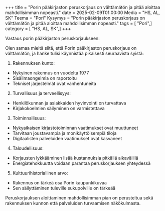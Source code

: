 +++
title = "Porin pääkirjaston peruskorjaus on välttämätön ja pitää aloittaa mahdollisimman nopeasti."
date = 2025-02-09T01:00:00
Media = "HS, AL, SK"
Teema = "Pori"
Kysymys = "Porin pääkirjaston peruskorjaus on välttämätön ja pitää aloittaa mahdollisimman nopeasti."
tags = [ "Pori",]
category = [ "HS, AL, SK",]
+++

Vastaus porin pääkirjaston peruskorjaukseen:

Olen samaa mieltä siitä, että Porin pääkirjaston peruskorjaus on välttämätön, ja hanke tulisi käynnistää pikaisesti seuraavista syistä:

1. Rakennuksen kunto:
- Nykyinen rakennus on vuodelta 1977
- Sisäilmaongelmia on raportoitu
- Tekniset järjestelmät ovat vanhentuneita

2. Turvallisuus ja terveellisyys:
- Henkilökunnan ja asiakkaiden hyvinvointi on turvattava
- Kirjakokoelmien säilyminen on varmistettava

3. Toiminnallisuus:
- Nykyaikaisen kirjastotoiminnan vaatimukset ovat muuttuneet
- Tarvitaan joustavampia ja monikäyttöisempiä tiloja
- Digitaalisten palveluiden vaatimukset ovat kasvaneet

4. Taloudellisuus:
- Korjausten lykkääminen lisää kustannuksia pitkällä aikavälillä
- Energiatehokkuutta voidaan parantaa peruskorjauksen yhteydessä

5. Kulttuurihistoriallinen arvo:
- Rakennus on tärkeä osa Porin kaupunkikuvaa
- Sen säilyttäminen tuleville sukupolville on tärkeää

Peruskorjauksen aloittaminen mahdollisimman pian on perusteltua sekä rakennuksen kunnon että palveluiden turvaamisen näkökulmasta.